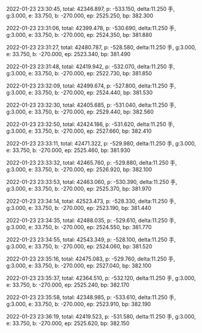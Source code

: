2022-01-23 23:30:45, total: 42346.897, p: -533.150, delta:11.250 手, g:3.000, e: 33.750, b: -270.000, ep: 2525.250, bp: 382.300

2022-01-23 23:31:06, total: 42399.478, p: -530.690, delta:11.250 手, g:3.000, e: 33.750, b: -270.000, ep: 2524.350, bp: 381.880

2022-01-23 23:31:27, total: 42480.787, p: -528.580, delta:11.250 手, g:3.000, e: 33.750, b: -270.000, ep: 2523.340, bp: 381.490

2022-01-23 23:31:48, total: 42419.942, p: -532.070, delta:11.250 手, g:3.000, e: 33.750, b: -270.000, ep: 2522.730, bp: 381.850

2022-01-23 23:32:09, total: 42499.674, p: -527.800, delta:11.250 手, g:3.000, e: 33.750, b: -270.000, ep: 2524.440, bp: 381.530

2022-01-23 23:32:30, total: 42405.685, p: -531.040, delta:11.250 手, g:3.000, e: 33.750, b: -270.000, ep: 2529.440, bp: 382.560

2022-01-23 23:32:50, total: 42424.186, p: -531.620, delta:11.250 手, g:3.000, e: 33.750, b: -270.000, ep: 2527.660, bp: 382.410

2022-01-23 23:33:11, total: 42471.322, p: -529.980, delta:11.250 手, g:3.000, e: 33.750, b: -270.000, ep: 2525.460, bp: 381.930

2022-01-23 23:33:32, total: 42465.760, p: -529.880, delta:11.250 手, g:3.000, e: 33.750, b: -270.000, ep: 2526.920, bp: 382.100

2022-01-23 23:33:53, total: 42463.060, p: -530.390, delta:11.250 手, g:3.000, e: 33.750, b: -270.000, ep: 2525.370, bp: 381.970

2022-01-23 23:34:14, total: 42523.473, p: -528.330, delta:11.250 手, g:3.000, e: 33.750, b: -270.000, ep: 2523.190, bp: 381.440

2022-01-23 23:34:35, total: 42488.035, p: -529.610, delta:11.250 手, g:3.000, e: 33.750, b: -270.000, ep: 2524.550, bp: 381.770

2022-01-23 23:34:55, total: 42543.349, p: -528.100, delta:11.250 手, g:3.000, e: 33.750, b: -270.000, ep: 2524.060, bp: 381.520

2022-01-23 23:35:16, total: 42475.083, p: -529.760, delta:11.250 手, g:3.000, e: 33.750, b: -270.000, ep: 2527.040, bp: 382.100

2022-01-23 23:35:37, total: 42364.510, p: -532.120, delta:11.250 手, g:3.000, e: 33.750, b: -270.000, ep: 2525.240, bp: 382.170

2022-01-23 23:35:58, total: 42348.985, p: -533.610, delta:11.250 手, g:3.000, e: 33.750, b: -270.000, ep: 2523.910, bp: 382.190

2022-01-23 23:36:19, total: 42419.523, p: -531.580, delta:11.250 手, g:3.000, e: 33.750, b: -270.000, ep: 2525.620, bp: 382.150